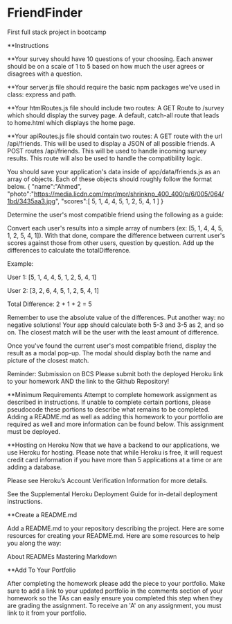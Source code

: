# FriendFinder
First full stack project in bootcamp

**Instructions

**Your survey should have 10 questions of your choosing. 
Each answer should be on a scale of 1 to 5 based on how much the user agrees or disagrees with a question.

**Your server.js file should require the basic npm packages we've used in class: express and path.

**Your htmlRoutes.js file should include two routes:
A GET Route to /survey which should display the survey page.
A default, catch-all route that leads to home.html which displays the home page.

**Your apiRoutes.js file should contain two routes:
A GET route with the url /api/friends. This will be used to display a JSON of all possible friends.
A POST routes /api/friends. This will be used to handle incoming survey results. This route will also be used to handle the compatibility logic.

You should save your application's data inside of app/data/friends.js as an array of objects. Each of these objects should roughly follow the format below.
{
"name":"Ahmed",
"photo":"https://media.licdn.com/mpr/mpr/shrinknp_400_400/p/6/005/064/1bd/3435aa3.jpg",
"scores":[
5,
1,
4,
4,
5,
1,
2,
5,
4,
1
]
}

Determine the user's most compatible friend using the following as a guide:

Convert each user's results into a simple array of numbers (ex: [5, 1, 4, 4, 5, 1, 2, 5, 4, 1]).
With that done, compare the difference between current user's scores against those from other users, question by question. Add up the differences to calculate the totalDifference.

Example:

User 1: [5, 1, 4, 4, 5, 1, 2, 5, 4, 1]

User 2: [3, 2, 6, 4, 5, 1, 2, 5, 4, 1]

Total Difference: 2 + 1 + 2 = 5

Remember to use the absolute value of the differences. 
Put another way: no negative solutions! Your app should calculate both 5-3 and 3-5 as 2, and so on.
The closest match will be the user with the least amount of difference.

Once you've found the current user's most compatible friend, display the result as a modal pop-up.
The modal should display both the name and picture of the closest match.

Reminder: Submission on BCS
Please submit both the deployed Heroku link to your homework AND the link to the Github Repository!


**Minimum Requirements
Attempt to complete homework assignment as described in instructions. If unable to complete certain portions, please pseudocode these portions to describe what remains to be completed. Adding a README.md as well as adding this homework to your portfolio are required as well and more information can be found below. This assignment must be deployed.


**Hosting on Heroku
Now that we have a backend to our applications, we use Heroku for hosting. Please note that while Heroku is free, it will request credit card information if you have more than 5 applications at a time or are adding a database.

Please see Heroku’s Account Verification Information for more details.

See the Supplemental Heroku Deployment Guide for in-detail deployment instructions.


**Create a README.md

Add a README.md to your repository describing the project. Here are some resources for creating your README.md. Here are some resources to help you along the way:

About READMEs
Mastering Markdown


**Add To Your Portfolio

After completing the homework please add the piece to your portfolio. Make sure to add a link to your updated portfolio in the comments section of your homework so the TAs can easily ensure you completed this step when they are grading the assignment. To receive an 'A' on any assignment, you must link to it from your portfolio.
